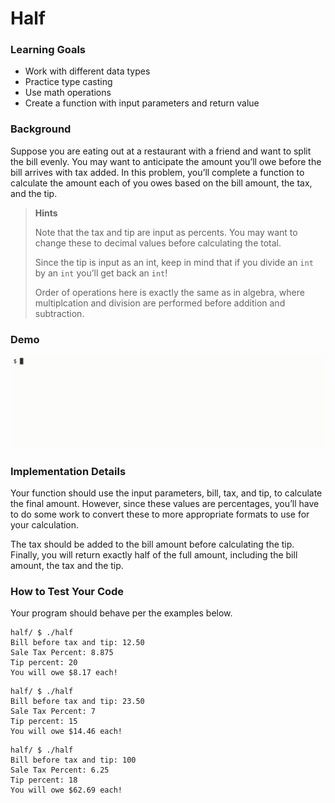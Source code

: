 # Half

### Learning Goals

- Work with different data types
- Practice type casting
- Use math operations
- Create a function with input parameters and return value

### Background

Suppose you are eating out at a restaurant with a friend and want to split the bill evenly. You may want to anticipate the amount you’ll owe before the bill arrives with tax added. In this problem, you’ll complete a function to calculate the amount each of you owes based on the bill amount, the tax, and the tip.

> **Hints**
>
> Note that the tax and tip are input as percents. You may want to change these to decimal values before calculating the total.
>
> Since the tip is input as an int, keep in mind that if you divide an ``int`` by an ``int`` you’ll get back an ``int``!
>
> Order of operations here is exactly the same as in algebra, where multiplcation and division are performed before addition and subtraction.


### Demo

![Alt text](img/halfDemo.gif)

### Implementation Details

Your function should use the input parameters, bill, tax, and tip, to calculate the final amount. However, since these values are percentages, you’ll have to do some work to convert these to more appropriate formats to use for your calculation.

The tax should be added to the bill amount before calculating the tip. Finally, you will return exactly half of the full amount, including the bill amount, the tax and the tip.

### How to Test Your Code
Your program should behave per the examples below.

```
half/ $ ./half
Bill before tax and tip: 12.50
Sale Tax Percent: 8.875
Tip percent: 20
You will owe $8.17 each!
```

```
half/ $ ./half
Bill before tax and tip: 23.50
Sale Tax Percent: 7  
Tip percent: 15
You will owe $14.46 each!
```

```
half/ $ ./half
Bill before tax and tip: 100
Sale Tax Percent: 6.25
Tip percent: 18
You will owe $62.69 each!
```
